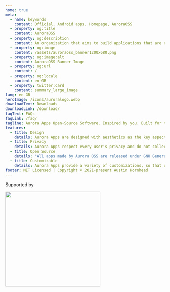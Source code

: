 ```yaml
---
home: true
meta:
  - name: keywords
    content: Official, Android apps, Homepage, AuroraOSS
  - property: og:title
    content: AuroraOSS
  - property: og:description
    content: An organization that aims to build applications that are easy to use & beautiful to look at. Aurora Apps Open-Source Software. Inspired by you. Built for the community.
  - property: og:image
    content: /assets/auroraoss_banner1200x680.png
  - property: og:image:alt
    content: AuroraOSS Banner Image
  - property: og:url
    content: /
  - property: og:locale
    content: en-GB
  - property: twitter:card
    content: summary_large_image
lang: en-GB
heroImage: /icons/auroralogo.webp
downloadText: Downloads
downloadLink: /download/
faqText: FAQs
faqLink: /faq/
tagline: Aurora Apps Open-Source Software. Inspired by you. Built for the community.
features:
  - title: Design
    details: Aurora Apps are designed with aesthetics as the key aspect - all of our apps provide unique and clean, fresh-looking UI. We follow all the design guidelines, even if those who made the guidelines don't. :P
  - title: Privacy
    details: Aurora Apps respect every user's privacy and do not collect any sort of personal data. None of our apps include any telemetry services or ads - we believe in transparent framework.
  - title: Open Source
    details: "All apps made by Aurora OSS are released under GNU General Public License (GPLv.3.0). What we do behind the beautiful UI is not hidden: feel free to audit our code anyday, anytime. We are open to suggestions and pull requests are always welcome!"
  - title: Customizable
    details: Aurora Apps provide a variety of customizations, so that users can tweak the app to meet their personal aesthetic needs. Auto switch between Light & Dark (& Black) themes to make sure all nightowls don't get blinded.
footer: MIT Licensed | Copyright © 2021-present Austin Hornhead
---
```

Supported by

[<img src="https://fosshost.org/img/FosshostLogo.png" width="300">](https://fosshost.org/)